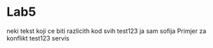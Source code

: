# Lab5
neki tekst koji ce biti razlicith kod svih
test123
ja sam sofija
Primjer za konflikt
test123
servis

